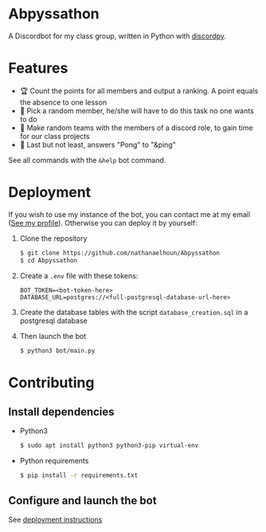 # Abpyssathon

A Discordbot for my class group, written in Python with [discordpy](https://discordpy.readthedocs.io/en/latest/).

# Features

- 🏆 Count the points for all members and output a ranking. A point equals the absence to one lesson
- 🎲 Pick a random member, he/she will have to do this task no one wants to do
- 🎲 Make random teams with the members of a discord role, to gain time for our class projects
- 🏓 Last but not least, answers "Pong" to "&ping"

See all commands with the `&help` bot command.

# Deployment

If you wish to use my instance of the bot, you can contact me at my email ([See my profile](https://github.com/nathanaelhoun)).
Otherwise you can deploy it by yourself:

1. Clone the repository

   ```bash
   $ git clone https://github.com/nathanaelhoun/Abpyssathon
   $ cd Abpyssathon
   ```

2. Create a `.env` file with these tokens:

   ```
   BOT_TOKEN=<bot-token-here>
   DATABASE_URL=postgres://<full-postgresql-database-url-here>
   ```

3. Create the database tables with the script `database_creation.sql` in a postgresql database

4. Then launch the bot

   ```bash
   $ python3 bot/main.py
   ```

# Contributing

## Install dependencies

- Python3

  ```bash
  $ sudo apt install python3 python3-pip virtual-env
  ```

- Python requirements
  ```bash
  $ pip install -r requirements.txt
  ```

## Configure and launch the bot

See [deployment instructions](#deployment)
